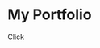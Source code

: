 <!DOCTYPE HTML>

# My Portfolio
<html>
<body>
Click <a href="spekhale.github.io/>here</a>.
</body>
</html>
